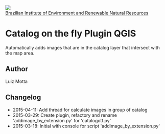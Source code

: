 <!-- IBAMA logo -->
[ibama_logo]: http://upload.wikimedia.org/wikipedia/commons/thumb/8/81/Logo_IBAMA.svg/150px-Logo_IBAMA.svg.png

![][ibama_logo]  
[Brazilian Institute of Environment and Renewable Natural Resources](http://www.ibama.gov.br)

# Catalog on the fly Plugin QGIS

Automatically adds  images that are in the catalog layer that intersect with the map area.

## Author
Luiz Motta

## Changelog
- 2015-04-11:
Add thread for calculate images in group of catalog
- 2015-03-29:
Create plugin, refactory and rename 'addimage_by_extension.py' for 'catalogotf.py'
- 2015-03-18:
 Initial with console for script 'addimage_by_extension.py'
